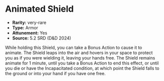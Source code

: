 
# Animated Shield

* **Rarity:** very-rare
* **Type:** Armor
* **Attunement:** Yes
* **Source:** 5.2 SRD (D&D 2024)


While holding this Shield, you can take a Bonus Action to cause it to animate. The Shield leaps into the air and hovers in your space to protect you as if you were wielding it, leaving your hands free. The Shield remains animate for 1 minute, until you take a Bonus Action to end this effect, or until you die or have the Incapacitated condition, at which point the Shield falls to the ground or into your hand if you have one free.
